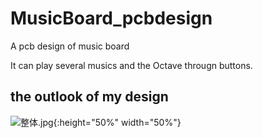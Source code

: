 # MusicBoard_pcbdesign
A pcb design of music board
  


It can play several musics and the Octave througn buttons.
## the outlook of my design
  
  
![整体.jpg](https://i.loli.net/2021/06/21/tNZsWlhqipR7yCA.jpg ){:height="50%" width="50%"}

